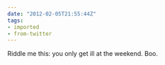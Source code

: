 ```yaml
---
date: "2012-02-05T21:55:44Z"
tags:
- imported
- from-twitter
---
```

Riddle me this: you only get ill at the weekend. Boo.
